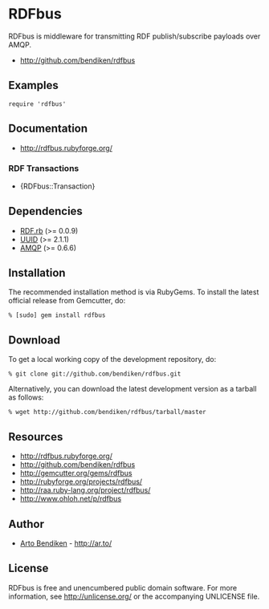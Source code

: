 RDFbus
======

RDFbus is middleware for transmitting RDF publish/subscribe payloads over AMQP.

* <http://github.com/bendiken/rdfbus>

Examples
--------

    require 'rdfbus'

Documentation
-------------

* <http://rdfbus.rubyforge.org/>

### RDF Transactions

* {RDFbus::Transaction}

Dependencies
------------

* [RDF.rb](http://gemcutter.org/gems/rdf) (>= 0.0.9)
* [UUID](http://gemcutter.org/gems/uuid) (>= 2.1.1)
* [AMQP](http://gemcutter.org/gems/amqp) (>= 0.6.6)

Installation
------------

The recommended installation method is via RubyGems. To install the latest
official release from Gemcutter, do:

    % [sudo] gem install rdfbus

Download
--------

To get a local working copy of the development repository, do:

    % git clone git://github.com/bendiken/rdfbus.git

Alternatively, you can download the latest development version as a tarball
as follows:

    % wget http://github.com/bendiken/rdfbus/tarball/master

Resources
---------

* <http://rdfbus.rubyforge.org/>
* <http://github.com/bendiken/rdfbus>
* <http://gemcutter.org/gems/rdfbus>
* <http://rubyforge.org/projects/rdfbus/>
* <http://raa.ruby-lang.org/project/rdfbus/>
* <http://www.ohloh.net/p/rdfbus>

Author
------

* [Arto Bendiken](mailto:arto.bendiken@gmail.com) - <http://ar.to/>

License
-------

RDFbus is free and unencumbered public domain software. For more
information, see <http://unlicense.org/> or the accompanying UNLICENSE file.
